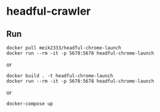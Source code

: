 # headful-crawler

## Run

```
docker pull meik2333/headful-chrome-launch
docker run --rm -it -p 5678:5678 headful-chrome-launch
```

or

```
docker build . -t headful-chrome-launch
docker run --rm -it -p 5678:5678 headful-chrome-launch
```

or

```
docker-compose up
```
